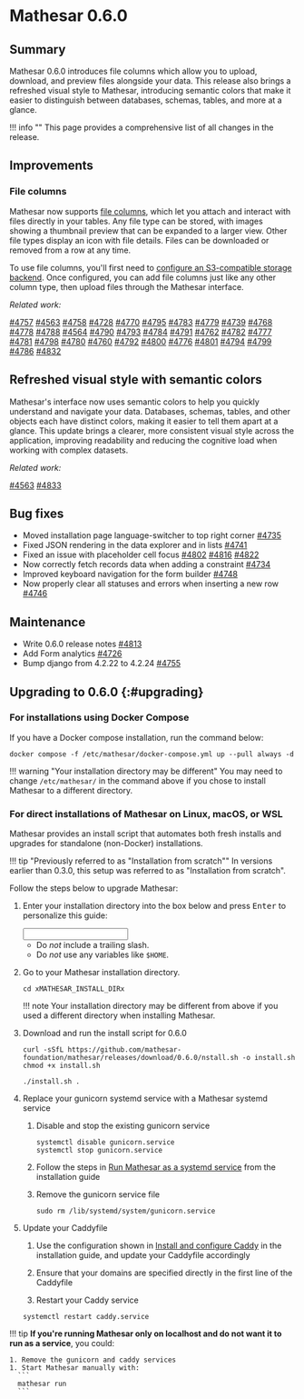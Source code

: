 # Mathesar 0.6.0

## Summary

Mathesar 0.6.0 introduces file columns which allow you to upload, download, and preview files alongside your data. This release also brings a refreshed visual style to Mathesar, introducing semantic colors that make it easier to distinguish between databases, schemas, tables, and more at a glance.

!!! info ""
	This page provides a comprehensive list of all changes in the release.

## Improvements
<!-- (Each feature within this section should have its own level-three heading) -->

### File columns

Mathesar now supports [file columns](../user-guide/files.md), which let you attach and interact with files directly in your tables. Any file type can be stored, with images showing a thumbnail preview that can be expanded to a larger view. Other file types display an icon with file details. Files can be downloaded or removed from a row at any time.

To use file columns, you'll first need to [configure an S3-compatible storage backend](../administration/file-backend-config.md). Once configured, you can add file columns just like any other column type, then upload files through the Mathesar interface.

*Related work:*

[#4757](https://github.com/mathesar-foundation/mathesar/pull/4757 "File attachment feature") [#4563](https://github.com/mathesar-foundation/mathesar/pull/4563 "Standardize colors") [#4758](https://github.com/mathesar-foundation/mathesar/pull/4758 "Files UI — first pass") [#4728](https://github.com/mathesar-foundation/mathesar/pull/4728 "File attachment loading") [#4770](https://github.com/mathesar-foundation/mathesar/pull/4770 "Implement File column configuration") [#4795](https://github.com/mathesar-foundation/mathesar/pull/4795 "Handle file cell keyboard interactions and some bug fixes") [#4783](https://github.com/mathesar-foundation/mathesar/pull/4783 "Files non-image cell dropdown") [#4779](https://github.com/mathesar-foundation/mathesar/pull/4779 "Implement FileInput component for record page") [#4739](https://github.com/mathesar-foundation/mathesar/pull/4739 "Merge pull request #4715 from mathesar-foundation/release-0.6.0") [#4768](https://github.com/mathesar-foundation/mathesar/pull/4768 "File upload UI") [#4778](https://github.com/mathesar-foundation/mathesar/pull/4778 "Automate resetting mashes for files") [#4788](https://github.com/mathesar-foundation/mathesar/pull/4788 "Disable File type when file_backends are not configured") [#4564](https://github.com/mathesar-foundation/mathesar/pull/4564 "Fix code related issues, types, linting errors etc., in Colors experiment PR") [#4790](https://github.com/mathesar-foundation/mathesar/pull/4790 "Fix appearance of File cell in several places") [#4793](https://github.com/mathesar-foundation/mathesar/pull/4793 "Support additional file icons") [#4784](https://github.com/mathesar-foundation/mathesar/pull/4784 "Improve lightbox loading indicator") [#4791](https://github.com/mathesar-foundation/mathesar/pull/4791 "Handle race conditions when clicking to preview images") [#4762](https://github.com/mathesar-foundation/mathesar/pull/4762 "File attachment upload") [#4782](https://github.com/mathesar-foundation/mathesar/pull/4782 "Initial file cell appearance for non-images") [#4777](https://github.com/mathesar-foundation/mathesar/pull/4777 "Add tooltips in image file viewer when labels are hidden") [#4781](https://github.com/mathesar-foundation/mathesar/pull/4781 "File attachment maintenance") [#4798](https://github.com/mathesar-foundation/mathesar/pull/4798 "Improve lightbox display for extra small images") [#4780](https://github.com/mathesar-foundation/mathesar/pull/4780 "Polish flow for deleting file from lightbox") [#4760](https://github.com/mathesar-foundation/mathesar/pull/4760 "Add File backends to Common Data") [#4792](https://github.com/mathesar-foundation/mathesar/pull/4792 "Fix regression in lightbox loading indicator") [#4800](https://github.com/mathesar-foundation/mathesar/pull/4800 "A few small Files fixes") [#4776](https://github.com/mathesar-foundation/mathesar/pull/4776 "Prevent file columns from being added to forms") [#4801](https://github.com/mathesar-foundation/mathesar/pull/4801 "Better lightbox background for transparent and small images") [#4794](https://github.com/mathesar-foundation/mathesar/pull/4794 "Fix file input size for non-images") [#4799](https://github.com/mathesar-foundation/mathesar/pull/4799 "Prevent file upload in disabled cells") [#4786](https://github.com/mathesar-foundation/mathesar/pull/4786 "Fix Key Error for deleted file column ") [#4832](https://github.com/mathesar-foundation/mathesar/pull/4832 "Prevent files from being added to forms at creation")

## Refreshed visual style with semantic colors

Mathesar's interface now uses semantic colors to help you quickly understand and navigate your data. Databases, schemas, tables, and other objects each have distinct colors, making it easier to tell them apart at a glance. This update brings a clearer, more consistent visual style across the application, improving readability and reducing the cognitive load when working with complex datasets.

*Related work:*

[#4563](https://github.com/mathesar-foundation/mathesar/pull/4563 "Standardize colors") [#4833](https://github.com/mathesar-foundation/mathesar/pull/4833 " (Slightly) Improve dark mode theme switcher appearance")

## Bug fixes

- Moved installation page language-switcher to top right corner [#4735](https://github.com/mathesar-foundation/mathesar/pull/4735 "Move language-switcher to top right corner in installation template")
- Fixed JSON rendering in the data explorer and in lists [#4741](https://github.com/mathesar-foundation/mathesar/pull/4741 "Fix `JSON(B)` & `JSON(B)[]` rendering for table page and data explorer")
- Fixed an issue with placeholder cell focus [#4802](https://github.com/mathesar-foundation/mathesar/pull/4802 "Keep focus on selected placeholder cell on plane changes") [#4816](https://github.com/mathesar-foundation/mathesar/pull/4816 "Revert PR #4802") [#4822](https://github.com/mathesar-foundation/mathesar/pull/4822 "Focus cell after value update")
- Now correctly fetch records data when adding a constraint [#4734](https://github.com/mathesar-foundation/mathesar/pull/4734 "Fetch records data when adding a constraint")
- Improved keyboard navigation for the form builder [#4748](https://github.com/mathesar-foundation/mathesar/pull/4748 "Improve keyboard navigation for the form builder")
- Now properly clear all statuses and errors when inserting a new row [#4746](https://github.com/mathesar-foundation/mathesar/pull/4746 "Clear all statuses and errors when inserting a new row")

## Maintenance

- Write 0.6.0 release notes [#4813](https://github.com/mathesar-foundation/mathesar/pull/4813 "0.6.0 Release Notes and Files documentation")
- Add Form analytics [#4726](https://github.com/mathesar-foundation/mathesar/pull/4726 "Add Form analytics")
- Bump django from 4.2.22 to 4.2.24 [#4755](https://github.com/mathesar-foundation/mathesar/pull/4755 "Bump django from 4.2.22 to 4.2.24")

## Upgrading to 0.6.0 {:#upgrading}

### For installations using Docker Compose

If you have a Docker compose installation, run the command below:

```
docker compose -f /etc/mathesar/docker-compose.yml up --pull always -d
```

!!! warning "Your installation directory may be different"
    You may need to change `/etc/mathesar/` in the command above if you chose to install Mathesar to a different directory.

### For direct installations of Mathesar on Linux, macOS, or WSL

Mathesar provides an install script that automates both fresh installs and upgrades for standalone (non-Docker) installations.

!!! tip "Previously referred to as "Installation from scratch""
    In versions earlier than 0.3.0, this setup was referred to as "Installation from scratch".

Follow the steps below to upgrade Mathesar:


1. Enter your installation directory into the box below and press <kbd>Enter</kbd> to personalize this guide:

    <input data-input-for="MATHESAR_INSTALL_DIR" aria-label="Your Mathesar installation directory"/>

    - Do _not_ include a trailing slash.
    - Do _not_ use any variables like `$HOME`.

2.  Go to your Mathesar installation directory.

    ```
    cd xMATHESAR_INSTALL_DIRx
    ```

    !!! note
        Your installation directory may be different from above if you used a different directory when installing Mathesar.

3. Download and run the install script for 0.6.0
    ```
    curl -sSfL https://github.com/mathesar-foundation/mathesar/releases/download/0.6.0/nstall.sh -o install.sh
    chmod +x install.sh

    ./install.sh .
    ```

4. Replace your gunicorn systemd service with a Mathesar systemd service

    1. Disable and stop the existing gunicorn service
        ```
        systemctl disable gunicorn.service
        systemctl stop gunicorn.service
        ```

    2. Follow the steps in [Run Mathesar as a systemd service](../administration/install-from-scratch.md#run-mathesar-as-a-systemd-service) from the installation guide

    3. Remove the gunicorn service file
        ```
        sudo rm /lib/systemd/system/gunicorn.service
        ```

5. Update your Caddyfile

    1. Use the configuration shown in [Install and configure Caddy](.md#install-and-configure-caddy) in the installation guide, and update your Caddyfile accordingly

    2. Ensure that your domains are specified directly in the first line of the Caddyfile

    3. Restart your Caddy service
      ```
      systemctl restart caddy.service
      ```

!!! tip
    **If you're running Mathesar only on localhost and do not want it to run as a service**, you could:

    1. Remove the gunicorn and caddy services
    1. Start Mathesar manually with:
      ```
      mathesar run
      ```
